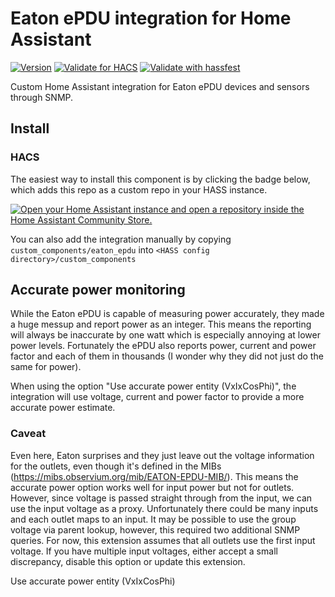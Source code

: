 # Eaton ePDU integration for Home Assistant

[![Version](https://img.shields.io/github/v/release/jaroschek/home-assistant-eaton-epdu?label=version)](https://github.com/jaroschek/home-assistant-eaton-epdu/releases/latest)
[![Validate for HACS](https://github.com/jaroschek/home-assistant-eaton-epdu/workflows/Validate%20for%20HACS/badge.svg)](https://github.com/jaroschek/home-assistant-eaton-epdu/actions/workflows/hacs.yaml)
[![Validate with hassfest](https://github.com/jaroschek/home-assistant-eaton-epdu/workflows/Validate%20with%20hassfest/badge.svg)](https://github.com/jaroschek/home-assistant-eaton-epdu/actions/workflows/hassfest.yaml)

Custom Home Assistant integration for Eaton ePDU devices and sensors through SNMP.

## Install
### HACS
The easiest way to install this component is by clicking the badge below, which adds this repo as a custom repo in your HASS instance.

[![Open your Home Assistant instance and open a repository inside the Home Assistant Community Store.](https://my.home-assistant.io/badges/hacs_repository.svg)](https://my.home-assistant.io/redirect/hacs_repository/?category=Integration&owner=jaroschek&repository=home-assistant-eaton-epdu)

You can also add the integration manually by copying `custom_components/eaton_epdu` into `<HASS config directory>/custom_components`

## Accurate power monitoring

While the Eaton ePDU is capable of measuring power accurately, they made a huge messup and report power as an integer. This means the reporting will always be inaccurate by one watt which is especially annoying at lower power levels.
Fortunately the ePDU also reports power, current and power factor and each of them in thousands (I wonder why they did not just do the same for power).

When using the option "Use accurate power entity (VxIxCosPhi)", the integration will use voltage, current and power factor to provide a more accurate power estimate.

### Caveat

Even here, Eaton surprises and they just leave out the voltage information for the outlets, even though it's defined in the MIBs (https://mibs.observium.org/mib/EATON-EPDU-MIB/).
This means the accurate power option works well for input power but not for outlets.
However, since voltage is passed straight through from the input, we can use the input voltage as a proxy.
Unfortunately there could be many inputs and each outlet maps to an input.
It may be possible to use the group voltage via parent lookup, however, this required two additional SNMP queries.
For now, this extension assumes that all outlets use the first input voltage.
If you have multiple input voltages, either accept a small discrepancy, disable this option or update this extension.







Use accurate power entity (VxIxCosPhi)





